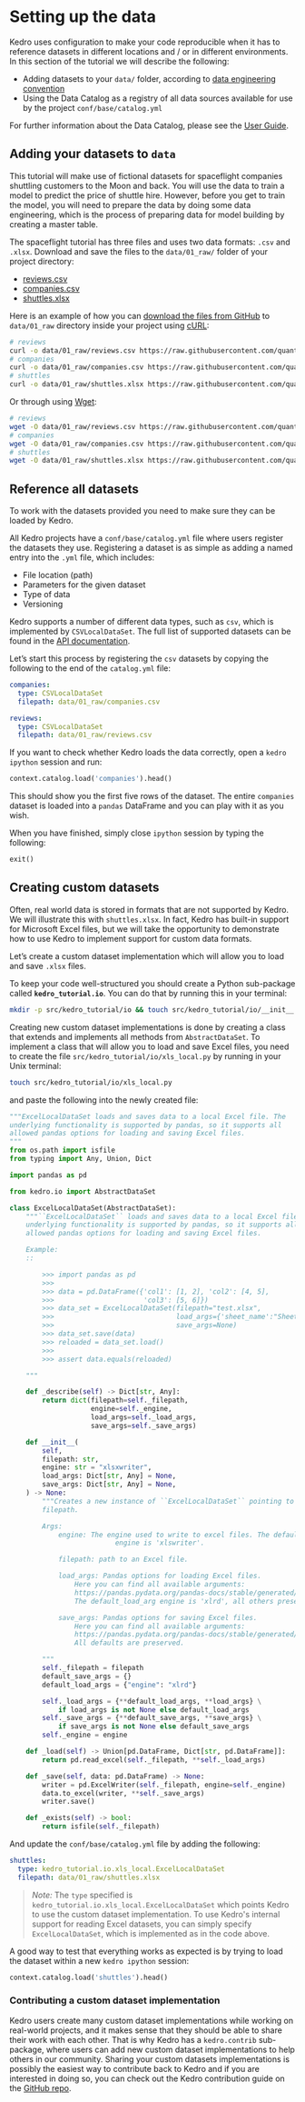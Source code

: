 # Setting up the data

Kedro uses configuration to make your code reproducible when it has to reference datasets in different locations and / or in different environments. In this section of the tutorial we will describe the following:

* Adding datasets to your `data/` folder, according to [data engineering convention](../06_resources/01_faq.md#what-is-data-engineering-convention)
* Using the Data Catalog as a registry of all data sources available for use by the project `conf/base/catalog.yml`

For further information about the Data Catalog, please see the [User Guide](../04_user_guide/04_data_catalog.md).


## Adding your datasets to `data`

This tutorial will make use of fictional datasets for spaceflight companies shuttling customers to the Moon and back. You will use the data to train a model to predict the price of shuttle hire. However, before you get to train the model, you will need to prepare the data by doing some data engineering, which is the process of preparing data for model building by creating a master table.

The spaceflight tutorial has three files and uses two data formats: `.csv` and `.xlsx`. Download and save the files to the `data/01_raw/` folder of your project directory:

* [reviews.csv](https://raw.githubusercontent.com/quantumblacklabs/kedro/develop/docs/source/03_tutorial/data/reviews.csv)
* [companies.csv](https://raw.githubusercontent.com/quantumblacklabs/kedro/develop/docs/source/03_tutorial/data/companies.csv)
* [shuttles.xlsx](https://raw.githubusercontent.com/quantumblacklabs/kedro/develop/docs/source/03_tutorial/data/shuttles.xlsx)

Here is an example of how you can [download the files from GitHub](https://www.quora.com/How-do-I-download-something-from-GitHub) to `data/01_raw` directory inside your project using [cURL](https://curl.haxx.se/download.html):

```bash
# reviews
curl -o data/01_raw/reviews.csv https://raw.githubusercontent.com/quantumblacklabs/kedro/develop/docs/source/03_tutorial/data/reviews.csv
# companies
curl -o data/01_raw/companies.csv https://raw.githubusercontent.com/quantumblacklabs/kedro/develop/docs/source/03_tutorial/data/companies.csv
# shuttles
curl -o data/01_raw/shuttles.xlsx https://raw.githubusercontent.com/quantumblacklabs/kedro/develop/docs/source/03_tutorial/data/shuttles.xlsx
```

Or through using [Wget](https://www.gnu.org/software/wget/):

```bash
# reviews
wget -O data/01_raw/reviews.csv https://raw.githubusercontent.com/quantumblacklabs/kedro/develop/docs/source/03_tutorial/data/reviews.csv
# companies
wget -O data/01_raw/companies.csv https://raw.githubusercontent.com/quantumblacklabs/kedro/develop/docs/source/03_tutorial/data/companies.csv
# shuttles
wget -O data/01_raw/shuttles.xlsx https://raw.githubusercontent.com/quantumblacklabs/kedro/develop/docs/source/03_tutorial/data/shuttles.xlsx
```


## Reference all datasets

To work with the datasets provided you need to make sure they can be loaded by Kedro.

All Kedro projects have a `conf/base/catalog.yml` file where users register the datasets they use. Registering a dataset is as simple as adding a named entry into the `.yml` file, which includes:

* File location (path)
* Parameters for the given dataset
* Type of data
* Versioning

Kedro supports a number of different data types, such as `csv`, which is implemented by `CSVLocalDataSet`. The full list of supported datasets can be found in the [API documentation](../kedro.io.rst#data-sets).

Let’s start this process by registering the `csv` datasets by copying the following to the end of the `catalog.yml` file:

```yaml
companies:
  type: CSVLocalDataSet
  filepath: data/01_raw/companies.csv

reviews:
  type: CSVLocalDataSet
  filepath: data/01_raw/reviews.csv
```

If you want to check whether Kedro loads the data correctly, open a `kedro ipython` session and run:

```python
context.catalog.load('companies').head()
```

This should show you the first five rows of the dataset. The entire `companies` dataset is loaded into a `pandas` DataFrame and you can play with it as you wish.

When you have finished, simply close `ipython` session by typing the following:

```python
exit()
```


## Creating custom datasets

Often, real world data is stored in formats that are not supported by Kedro. We will illustrate this with `shuttles.xlsx`. In fact, Kedro has built-in support for Microsoft Excel files, but we will take the opportunity to demonstrate how to use Kedro to implement support for custom data formats.

Let’s create a custom dataset implementation which will allow you to load and save `.xlsx` files.

To keep your code well-structured you should create a Python sub-package called **`kedro_tutorial.io`**. You can do that by running this in your terminal:

```bash
mkdir -p src/kedro_tutorial/io && touch src/kedro_tutorial/io/__init__.py
```

Creating new custom dataset implementations is done by creating a class that extends and implements all methods from `AbstractDataSet`. To implement a class that will allow you to load and save Excel files, you need to create the file `src/kedro_tutorial/io/xls_local.py` by running in your Unix terminal:

```bash
touch src/kedro_tutorial/io/xls_local.py
```

and paste the following into the newly created file:

```python
"""ExcelLocalDataSet loads and saves data to a local Excel file. The
underlying functionality is supported by pandas, so it supports all
allowed pandas options for loading and saving Excel files.
"""
from os.path import isfile
from typing import Any, Union, Dict

import pandas as pd

from kedro.io import AbstractDataSet

class ExcelLocalDataSet(AbstractDataSet):
    """``ExcelLocalDataSet`` loads and saves data to a local Excel file. The
    underlying functionality is supported by pandas, so it supports all
    allowed pandas options for loading and saving Excel files.

    Example:
    ::

        >>> import pandas as pd
        >>>
        >>> data = pd.DataFrame({'col1': [1, 2], 'col2': [4, 5],
        >>>                      'col3': [5, 6]})
        >>> data_set = ExcelLocalDataSet(filepath="test.xlsx",
        >>>                              load_args={'sheet_name':"Sheet1"},
        >>>                              save_args=None)
        >>> data_set.save(data)
        >>> reloaded = data_set.load()
        >>>
        >>> assert data.equals(reloaded)

    """

    def _describe(self) -> Dict[str, Any]:
        return dict(filepath=self._filepath,
                    engine=self._engine,
                    load_args=self._load_args,
                    save_args=self._save_args)

    def __init__(
        self,
        filepath: str,
        engine: str = "xlsxwriter",
        load_args: Dict[str, Any] = None,
        save_args: Dict[str, Any] = None,
    ) -> None:
        """Creates a new instance of ``ExcelLocalDataSet`` pointing to a concrete
        filepath.

        Args:
            engine: The engine used to write to excel files. The default
                          engine is 'xlswriter'.

            filepath: path to an Excel file.

            load_args: Pandas options for loading Excel files.
                Here you can find all available arguments:
                https://pandas.pydata.org/pandas-docs/stable/generated/pandas.read_excel.html
                The default_load_arg engine is 'xlrd', all others preserved.

            save_args: Pandas options for saving Excel files.
                Here you can find all available arguments:
                https://pandas.pydata.org/pandas-docs/stable/generated/pandas.DataFrame.to_excel.html
                All defaults are preserved.

        """
        self._filepath = filepath
        default_save_args = {}
        default_load_args = {"engine": "xlrd"}

        self._load_args = {**default_load_args, **load_args} \
            if load_args is not None else default_load_args
        self._save_args = {**default_save_args, **save_args} \
            if save_args is not None else default_save_args
        self._engine = engine

    def _load(self) -> Union[pd.DataFrame, Dict[str, pd.DataFrame]]:
        return pd.read_excel(self._filepath, **self._load_args)

    def _save(self, data: pd.DataFrame) -> None:
        writer = pd.ExcelWriter(self._filepath, engine=self._engine)
        data.to_excel(writer, **self._save_args)
        writer.save()

    def _exists(self) -> bool:
        return isfile(self._filepath)
```

And update the `conf/base/catalog.yml` file by adding the following:

```yaml
shuttles:
  type: kedro_tutorial.io.xls_local.ExcelLocalDataSet
  filepath: data/01_raw/shuttles.xlsx
```

> *Note:* The `type` specified is `kedro_tutorial.io.xls_local.ExcelLocalDataSet` which points Kedro to use the custom dataset implementation. To use Kedro's internal support for reading Excel datasets, you can simply specify `ExcelLocalDataSet`, which is implemented as in the code above.

A good way to test that everything works as expected is by trying to load the dataset within a new `kedro ipython` session:

```python
context.catalog.load('shuttles').head()
```

### Contributing a custom dataset implementation

Kedro users create many custom dataset implementations while working on real-world projects, and it makes sense that they should be able to share their work with each other. That is why Kedro has a `kedro.contrib` sub-package, where users can add new custom dataset implementations to help others in our community. Sharing your custom datasets implementations is possibly the easiest way to contribute back to Kedro and if you are interested in doing so, you can check out the Kedro contribution guide on the [GitHub repo](https://github.com/quantumblacklabs/kedro).
